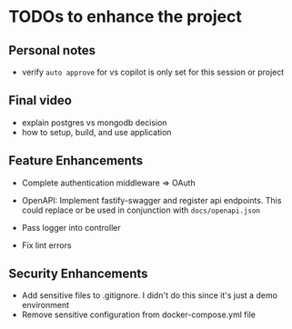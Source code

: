 # TODOs to enhance the project

## Personal notes

- verify `auto approve` for vs copilot is only set for this session or project

## Final video

- explain postgres vs mongodb decision
- how to setup, build, and use application

## Feature Enhancements

- Complete authentication middleware => OAuth

- OpenAPI: Implement fastify-swagger and register api endpoints. This could replace or be used in conjunction with `docs/openapi.json`

- Pass logger into controller

- Fix lint errors

## Security Enhancements

- Add sensitive files to .gitignore. I didn't do this since it's just a demo environment
- Remove sensitive configuration from docker-compose.yml file
